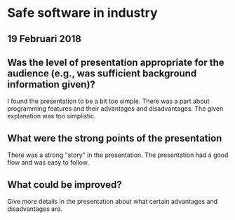 # Safe software in industry
## 19 Februari 2018
## Was the level of presentation appropriate for the audience (e.g., was sufficient background information given)?
I found the presentation to be a bit too simple. 
There was a part about programming features and their advantages and disadvantages. 
The given explanation was too simplistic.

## What were the strong points of the presentation
There was a strong "story" in the presentation. The presentation had a good flow and was easy to follow.

## What could be improved?
Give more details in the presentation about what certain advantages and disadvantages are.


